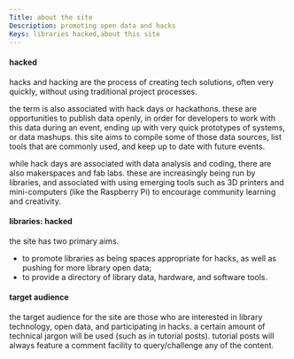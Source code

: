 ```yaml
---
Title: about the site
Description: promoting open data and hacks
Keys: libraries hacked,about this site
---
```


#### hacked

hacks and hacking are the process of creating tech solutions, often very quickly, without using traditional project processes.

the term is also associated with hack days or hackathons.  these are opportunities to publish data openly, in order for developers to work with this data during an event, ending up with very quick prototypes of systems, or data mashups.  this site aims to compile some of those data sources, list tools that are commonly used, and keep up to date with future events.

while hack days are associated with data analysis and coding, there are also makerspaces and fab labs.  these are increasingly being run by libraries, and associated with using emerging tools such as 3D printers and mini-computers (like the Raspberry Pi) to encourage community learning and creativity.

#### libraries: hacked

the site has two primary aims.

- to promote libraries as being spaces appropriate for hacks, as well as pushing for more library open data;
- to provide a directory of library data, hardware, and software tools.

#### target audience

the target audience for the site are those who are interested in library technology, open data, and participating in hacks.  a certain amount of technical jargon will be used (such as in tutorial posts).  tutorial posts will always feature a comment facility to query/challenge any of the content.